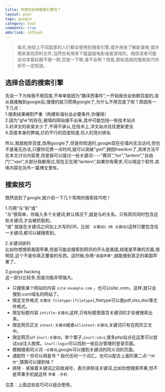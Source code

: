 ```yaml
---
title: 你真的会用搜索引擎吗？
layout: post
tags: google
category: tool
comments: true
abbrlink: c475ea5
---
```

> 每天,地球上不同国家的人们都会使用到搜索引擎,或许用来了解新事物,或许用来查找资料文件,当然也有用来下载盗版电影或者游戏的。相信读者可能会对本篇标题不屑一顾,百度一下嘛,谁不会啊？但是,那些高级的搜索技巧你却不一定知道。

## 选择合适的搜索引擎
先说一下为啥我不用百度,不单单是因为“魏泽西事件”,一开始我也会依赖百度的,自从我接触到google后,慢慢的就习惯用google了,为什么不用百度了呢？原因有一下几点：  
1.搜索结果阉割严重（构建和谐社会必要条件,你懂得）  
2.因为“gfw”的存在,被墙的网站搜不出来,其中可能包括一些技术站点  
3.对洋文的收录太少了,不得不承认,在技术上,洋文站点往往更新更全  
4.百度本身的弊端,烂的不行的百度知道,坑人的竞价排名   

所以,我就抛弃百度,改用google了,但是你知道的,google现在在墙内无法访问,但也不是毫无办法,只要你花费一点时间,就可以突破"gwf",拥抱freedom了,具体方法不在本文讨论内容里,但是我可以提过一些关键词----"赛风","tor","lantern","自由门","vpn",大部分我都用过,现在正在用"lantern",如果你有需求,可以用这个软件,具体内容在另外一篇博文里有。

## 搜索技巧
既然说到了google,就介绍一下几个常用的搜索技巧吧！  

1.巧用“与”和“或”  
“与”很简单，你输入多个关键词,默认情况下,就是与的关系。只有网页同时包含这些关键词,才会被抓取到。  
“或” 就是在关键词之间加上大写的OR，比如 ` 关键词1 OR 关键词2`这样只要包含任一关键词,都可以被搜索到。  

2.关键词排列  
比如你想搜索美国苹果,但是可能会搜索到网页的开头是美国,结尾是苹果的页面,很明显,这个不是你真正要查的东西。这时候,你用`"美国苹果"`,就能搜到真正的美国苹果了。  

3.google hacking  
这一部分比较多,但是功能非常强大。  
* 只搜索某个网站的内容  `site:example.com` ，也可以site:.com，这样,就只会搜到.com域名的网站了。  
* 限定文件格式  `关键词 filetype:[filetype]`,filetype可以是pdf,xlsx,doc等文件格式。  
* 限定标题内容 `intitle:关键词`,这样,只有标题里面含关键词的才会被搜索出来。  
* 限定网页正文 `intext:关键词`或者`allintext:关键词`,关键词只有在网页正文中。   
* 限定网页url `inurl:关键词`，举个栗子,`inurl:id=1`,很多php站点在这里可以尝试sql注入脱库。`inurl:login`可以找到一些后台管理的登录页面。  
* 模糊搜索同义词 `~关键词`,google可以搜到关键词的同义词的页面。  
* 通配符 `*` 你可以用星号 * 指代任何一个词汇。也可以配合上面的第二点`"*州市"`,猜猜可以搜到啥？  
* 排除 `-`  紧挨着关键词之前放减号，表示排除该关键词,比如你想搜索苹果,但不是苹果手机就这样 `苹果 -手机` 

注意：上面这些技巧可以组合使用。



